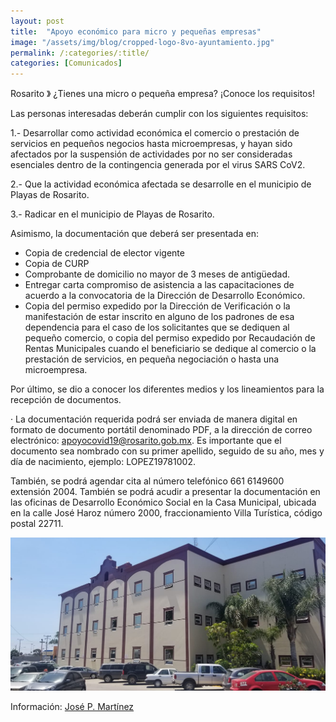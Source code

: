 ```yaml
---
layout: post
title:  "Apoyo económico para micro y pequeñas empresas"
image: "/assets/img/blog/cropped-logo-8vo-ayuntamiento.jpg"
permalink: /:categories/:title/
categories: [Comunicados]
---
```


Rosarito 》 ¿Tienes una micro o pequeña empresa? ¡Conoce los requisitos!

Las personas interesadas deberán cumplir con los siguientes requisitos:

1.- Desarrollar como actividad económica el comercio o prestación de servicios en pequeños negocios hasta microempresas, y hayan sido afectados por la suspensión de actividades por no ser consideradas esenciales dentro de la contingencia generada por el virus SARS CoV2.

2.- Que la actividad económica afectada se desarrolle en el municipio de Playas de Rosarito.

3.- Radicar en el municipio de Playas de Rosarito.

Asimismo, la documentación que deberá ser presentada en:
- Copia de credencial de elector vigente
- Copia de CURP
- Comprobante de domicilio no mayor de 3 meses de antigüedad.
- Entregar carta compromiso de asistencia a las capacitaciones de acuerdo a la convocatoria de la Dirección de Desarrollo Económico.
- Copia del permiso expedido por la Dirección de Verificación o la manifestación de estar inscrito en alguno de los padrones de esa dependencia para el caso de los solicitantes que se dediquen al pequeño comercio, o copia del permiso expedido por Recaudación de Rentas Municipales cuando el beneficiario se dedique al comercio o la prestación de servicios, en pequeña negociación o hasta una microempresa.

Por último, se dio a conocer los diferentes medios y los lineamientos para la recepción de documentos.

·         La documentación requerida podrá ser enviada de manera digital en formato de documento portátil denominado PDF, a la dirección de correo electrónico: apoyocovid19@rosarito.gob.mx.
Es importante que el documento sea nombrado con su primer apellido, seguido de su año, mes y día de nacimiento, ejemplo: LOPEZ19781002.

También, se podrá agendar cita al número telefónico 661 6149600 extensión 2004.
También se podrá acudir a presentar la documentación en las oficinas de Desarrollo Económico Social en la Casa Municipal, ubicada en la calle José Haroz número 2000, fraccionamiento Villa Turística, código postal 22711.


<img src="/assets/img/blog/ayuntamientoplayasderosarito.jpg" class="img-fluid" alt="Responsive image">



Información: [José P. Martínez](https://www.facebook.com/CNRDEPORTES)